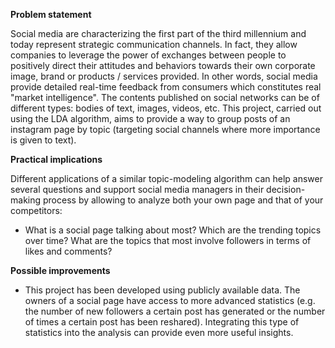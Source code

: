 **Problem statement**

Social media are characterizing the first part of the third millennium and today represent strategic communication channels. In fact, they allow companies to leverage the power of exchanges between people to positively direct their attitudes and behaviors towards their own corporate image, brand or products / services provided. In other words, social media provide detailed real-time feedback from consumers which constitutes real "market intelligence". The contents published on social networks can be of different types: bodies of text, images, videos, etc. This project, carried out using the LDA algorithm, aims to provide a way to group posts of an instagram page by topic (targeting social channels where more importance is given to text).

**Practical implications**

Different applications of a similar topic-modeling algorithm can help answer several questions and support social media managers in their decision-making process by allowing to analyze both your own page and that of your competitors: 

- What is a social page talking about most? Which are the trending topics over time? What are the topics that most involve followers in terms of likes and comments?

**Possible improvements**

- This project has been developed using publicly available data. The owners of a social page have access to more advanced statistics (e.g. the number of new followers a certain post has generated or the number of times a certain post has been reshared). Integrating this type of statistics into the analysis can provide even more useful insights.
